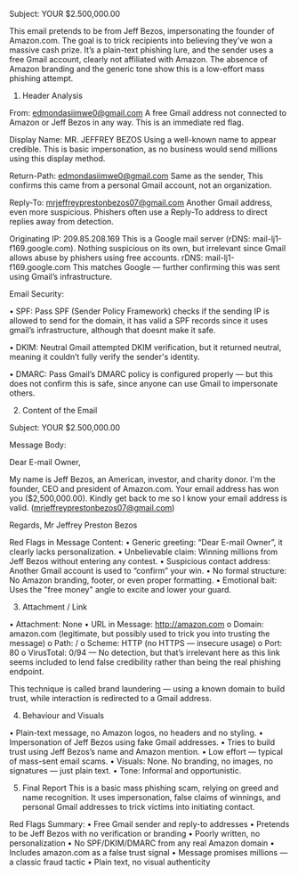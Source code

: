 

Subject: YOUR $2.500,000.00

This email pretends to be from Jeff Bezos, impersonating the founder of Amazon.com. The goal is to trick recipients into believing they’ve won a massive cash prize. It’s a plain-text phishing lure, and the sender uses a free Gmail account, clearly not affiliated with Amazon. The absence of Amazon branding and the generic tone show this is a low-effort mass phishing attempt.
 

1. Header Analysis

From: edmondasiimwe0@gmail.com
A free Gmail address not connected to Amazon or Jeff Bezos in any way. This is an immediate red flag.

Display Name:
MR. JEFFREY BEZOS
Using a well-known name to appear credible. This is basic impersonation, as no business would send millions using this display method.
 




Return-Path: edmondasiimwe0@gmail.com
Same as the sender, This confirms this came from a personal Gmail account, not an organization.

Reply-To: mrjeffreyprestonbezos07@gmail.com
Another Gmail address, even more suspicious. Phishers often use a Reply-To address to direct replies away from detection.
 

Originating IP:  209.85.208.169
This is a Google mail server (rDNS: mail-lj1-f169.google.com). Nothing suspicious on its own, but irrelevant since Gmail allows abuse by phishers using free accounts.
rDNS:
mail-lj1-f169.google.com
This matches Google — further confirming this was sent using Gmail’s infrastructure.
  

Email Security:

 
•	SPF:  Pass
SPF (Sender Policy Framework) checks if the sending IP is allowed to send for the domain, it  has valid a SPF records since it uses gmail’s infrastructure, although that doesnt make it safe.

•	DKIM:  Neutral
Gmail attempted DKIM verification, but it returned neutral, meaning it couldn’t fully verify the sender's identity.

•	DMARC: Pass
Gmail’s DMARC policy is configured properly — but this does not confirm this is safe, since anyone can use Gmail to impersonate others.



2. Content of the Email

Subject:
YOUR $2.500,000.00

Message Body:

Dear E-mail Owner,

My name is Jeff Bezos, an American, investor, and charity donor. I'm
the founder, CEO and president of Amazon.com. Your email address
has won you ($2,500,000.00). Kindly get back to me so I know your email
address is valid. (mrjeffreyprestonbezos07@gmail.com)

Regards,
Mr Jeffrey Preston Bezos

 Red Flags in Message Content:
•	Generic greeting: “Dear E-mail Owner”, it clearly lacks personalization.
•	Unbelievable claim: Winning millions from Jeff Bezos without entering any contest.
•	Suspicious contact address: Another Gmail account is used to “confirm” your win.
•	No formal structure: No Amazon branding, footer, or even proper formatting.
•	Emotional bait: Uses the "free money" angle to excite and lower your guard.









3. Attachment / Link
 
•	Attachment: None
•	URL in Message: http://amazon.com
o	Domain: amazon.com (legitimate, but possibly used to trick you into trusting the message)
o	Path: /
o	Scheme: HTTP (no HTTPS — insecure usage)
o	Port: 80
o	VirusTotal: 0/94 — No detection, but that’s irrelevant here as this link seems included to lend false credibility rather than being the real phishing endpoint.

This technique is called brand laundering — using a known domain to build trust, while interaction is redirected to a Gmail address.

4. Behaviour and Visuals
 
•	Plain-text message, no Amazon logos, no headers and no styling.
•	Impersonation of Jeff Bezos using fake Gmail addresses.
•	Tries to build trust using Jeff Bezos’s name and Amazon mention.
•	Low effort — typical of mass-sent email scams.
•	Visuals: None. No branding, no images, no signatures — just plain text.
•	Tone: Informal and opportunistic.

5. Final Report
This is a basic mass phishing scam, relying on greed and name recognition. It uses impersonation, false claims of winnings, and personal Gmail addresses to trick victims into initiating contact.

Red Flags Summary:
•	Free Gmail sender and reply-to addresses
•	Pretends to be Jeff Bezos with no verification or branding
•	Poorly written, no personalization
•	No SPF/DKIM/DMARC from any real Amazon domain
•	Includes amazon.com as a false trust signal
•	Message promises millions — a classic fraud tactic
•	Plain text, no visual authenticity
